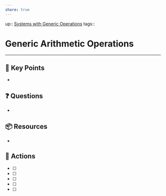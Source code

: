 ```yaml
---
share: true
---
```


up:: [ Systems with Generic Operations](./SICP.md#^daebf9)
tags:: 



# Generic Arithmetic Operations


---

## 🔑 Key Points
- 
## ❓ Questions
- 
## 📦 Resources
- 
## 🎯 Actions
- [ ] 
- [ ] 
- [ ] 
- [ ] 
- [ ] 